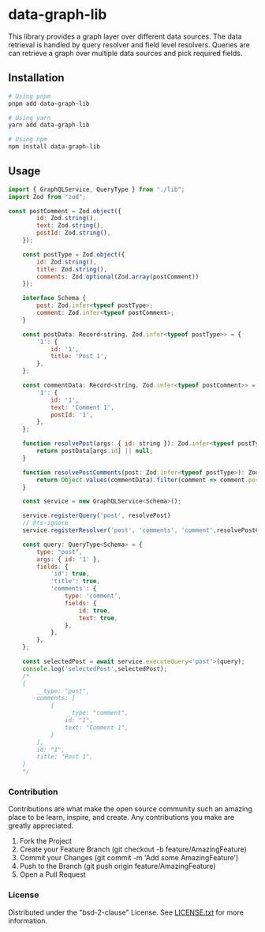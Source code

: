 # data-graph-lib

This library provides a graph layer over different data sources. The data retrieval is handled by query resolver and field level resolvers.
Queries are can retrieve a graph over multiple data sources and pick required fields.

## Installation

```bash
# Using pnpm
pnpm add data-graph-lib

# Using yarn
yarn add data-graph-lib

# Using npm
npm install data-graph-lib
```

## Usage


```js
import { GraphQLService, QueryType } from "./lib";
import Zod from "zod";

const postComment = Zod.object({
        id: Zod.string(),
        text: Zod.string(),
        postId: Zod.string(),
    });

    const postType = Zod.object({
        id: Zod.string(),
        title: Zod.string(),
        comments: Zod.optional(Zod.array(postComment))
    });

    interface Schema {
        post: Zod.infer<typeof postType>;
        comment: Zod.infer<typeof postComment>;
    }

    const postData: Record<string, Zod.infer<typeof postType>> = {
        '1': {
            id: '1',
            title: 'Post 1',
        },
    };

    const commentData: Record<string, Zod.infer<typeof postComment>> = {
        '1': {
            id: '1',
            text: 'Comment 1',
            postId: '1',
        },
    };

    function resolvePost(args: { id: string }): Zod.infer<typeof postType> | null {
        return postData[args.id] || null;
    }

    function resolvePostComments(post: Zod.infer<typeof postType>): Zod.infer<typeof postComment>[] | null {
        return Object.values(commentData).filter(comment => comment.postId === post.id);
    }

    const service = new GraphQLService<Schema>();

    service.registerQuery('post', resolvePost)
    // @ts-ignore
    service.registerResolver('post', 'comments', 'comment',resolvePostComments);

    const query: QueryType<Schema> = {
        type: "post",
        args: { id: '1' },
        fields: {
            'id': true,
            'title': true,
            'comments': {
                type: 'comment',
                fields: {
                    id: true,
                    text: true,
                },
            },
        },
    };

    const selectedPost = await service.executeQuery<'post'>(query);
    console.log('selectedPost',selectedPost);
    /*
    {
        __type: "post",
        comments: [
            {
                __type: "comment",
                id: "1",
                text: "Comment 1",
            }
        ],
        id: "1",
        title: "Post 1",
    }
    */
```

### Contribution

Contributions are what make the open source community such an amazing place to be learn, inspire, and create. Any contributions you make are greatly appreciated.

1. Fork the Project
1. Create your Feature Branch (git checkout -b feature/AmazingFeature)
1. Commit your Changes (git commit -m 'Add some AmazingFeature')
1. Push to the Branch (git push origin feature/AmazingFeature)
1. Open a Pull Request


### License

Distributed under the "bsd-2-clause" License. See [LICENSE.txt](LICENSE.txt) for more information.
